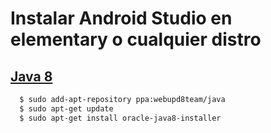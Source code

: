 # Instalar Android Studio en elementary o cualquier distro

## [Java 8](http://zonaelementaryos.com/2015/09/02/instalar-java-8-en-elementary-os/)

  ```sh
    $ sudo add-apt-repository ppa:webupd8team/java           
    $ sudo apt-get update                  
    $ sudo apt-get install oracle-java8-installer                                                                       
  ```
